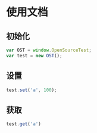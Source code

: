 # 使用文档

## 初始化

```js
var OST = window.OpenSourceTest;
var test = new OST();
```

## 设置

```js
test.set('a', 100);
```

## 获取

```js
test.get('a')
```